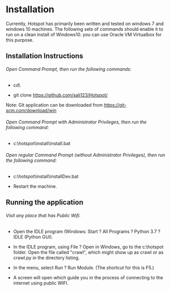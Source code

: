 # Installation
Currently, Hotspot has primarily been written and tested on windows 7 and windows 10 machines. The following sets of commands should enable it to run on a clean install of Windows10. you can use Oracle VM Virtualbox for this purpose.



## Installation Instructions

###### Open Command Prompt, then run the following commands:  

- cd\


- git clone https://github.com/sali123/Hotspot/


Note: Git application can be downloaded from https://git-scm.com/download/win



######  Open Command Prompt with Administrator Privileges, then run the following command: 

- c:\hotspot\install\install.bat 


###### Open  regular Command Prompt (without Administrator Privileges), then run the following command:  

- c:\hotspot\install\installDev.bat 

- Restart the machine.


## Running the application

######  Visit any place that has Public Wifi.


- Open the IDLE program (Windows: Start ? All Programs ? Python 3.7 ? IDLE (Python GUI).

- In the IDLE program, using File ? Open in Windows, go to the c:\hotspot folder. Open the file called "crawl", which might show up as crawl or as crawl.py in the directory listing.


- In the menu, select Run ? Run Module. (The shortcut for this is F5.)


- A screen will open which guide you in the process of connecting to the internet using public WIFI. 